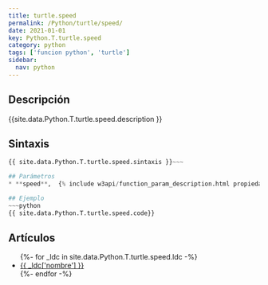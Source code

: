 ```yaml
---
title: turtle.speed
permalink: /Python/turtle/speed/
date: 2021-01-01
key: Python.T.turtle.speed
category: python
tags: ['funcion python', 'turtle']
sidebar: 
  nav: python
---
```


## Descripción
{{site.data.Python.T.turtle.speed.description }}

## Sintaxis
~~~python
{{ site.data.Python.T.turtle.speed.sintaxis }}~~~

## Parámetros
* **speed**,  {% include w3api/function_param_description.html propiedad=site.data.Python.T.turtle.speed valor="speed" %}

## Ejemplo
~~~python
{{ site.data.Python.T.turtle.speed.code}}
~~~

## Artículos
<ul>
{%- for _ldc in site.data.Python.T.turtle.speed.ldc -%}
   <li>
       <a href="{{_ldc['url'] }}">{{ _ldc['nombre'] }}</a>
   </li>
{%- endfor -%}
</ul>

